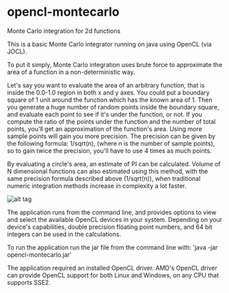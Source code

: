 # opencl-montecarlo
Monte Carlo integration for 2d functions

This is a basic Monte Carlo integrator running on java using OpenCL (via JOCL).

To put it simply, Monte Carlo integration uses brute force to approximate the area of a function in a non-deterministic way.

Let's say you want to evaluate the area of an arbitrary function, that is inside the 0.0-1.0 region in both x and y axes. You could put a boundary square of 1 unit around the function which has the known area of 1. Then you generate a huge number of random points inside the boundary square, and evaluate each point to see if it's under the function, or not. If you compute the ratio of the points under the function and the number of total points, you'll get an approximation of the function's area. Using more sample points will gain you more precision. The precision can be given by the following formula: 1/sqrt(n), (where n is the number of sample points), so to gain twice the precision, you'll have to use 4 times as much points. 

By evaluating a circle's area, an estimate of PI can be calculated. Volume of N dimensional functions can also estimated using this method, with the same precision formula described above (1/sqrt(n)), when traditional numeric integration methods increase in complexity a lot faster.

![alt tag](https://upload.wikimedia.org/wikipedia/commons/b/b0/MonteCarloIntegrationCircle.png)

The application runs from the command line, and provides options to view and select the available OpenCL devices in your system. Depending on your device's capabilities, double precision floating point numbers, and 64 bit integers can be used in the calculations.

To run the application run the jar file from the command line with:
'java -jar opencl-montecarlo.jar'

The application required an installed OpenCL driver. AMD's OpenCL driver can provide OpenCL support for both Linux and Windows, on any CPU that supports SSE2.
